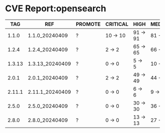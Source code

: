 # CVE Report:opensearch
|  TAG   |       REF       | PROMOTE | CRITICAL |   HIGH   |  MEDIUM  |   LOW    | UNKNOWN |
|--------|-----------------|---------|----------|----------|----------|----------|---------|
| 1.1.0  | 1.1.0_20240409  | ?       | 10 -> 10 | 91 -> 91 | 81 -> 81 | 13 -> 13 | 0 -> 0  |
| 1.2.4  | 1.2.4_20240409  | ?       | 2 -> 2   | 65 -> 65 | 66 -> 66 | 9 -> 9   | 0 -> 0  |
| 1.3.13 | 1.3.13_20240409 | ?       | 0 -> 0   | 5 -> 5   | 10 -> 10 | 0 -> 0   | 0 -> 0  |
| 2.0.1  | 2.0.1_20240409  | ?       | 2 -> 2   | 49 -> 49 | 44 -> 44 | 10 -> 10 | 0 -> 0  |
| 2.11.1 | 2.11.1_20240409 | ?       | 0 -> 0   | 6 -> 6   | 9 -> 9   | 0 -> 0   | 0 -> 0  |
| 2.5.0  | 2.5.0_20240409  | ?       | 0 -> 0   | 30 -> 30 | 36 -> 36 | 11 -> 11 | 0 -> 0  |
| 2.8.0  | 2.8.0_20240409  | ?       | 0 -> 0   | 13 -> 13 | 27 -> 27 | 8 -> 8   | 0 -> 0  |
